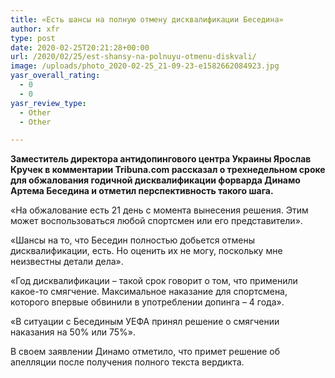```yaml
---
title: «Есть шансы на полную отмену дисквалификации Беседина»
author: xfr
type: post
date: 2020-02-25T20:21:28+00:00
url: /2020/02/25/est-shansy-na-polnuyu-otmenu-diskvali/
image: /uploads/photo_2020-02-25_21-09-23-e1582662084923.jpg
yasr_overall_rating:
  - 0
  - 0
yasr_review_type:
  - Other
  - Other

---
```

**Заместитель директора антидопингового центра Украины Ярослав Кручек в комментарии Tribuna.com рассказал о трехнедельном сроке для обжалования годичной дисквалификации форварда Динамо Артема Беседина и отметил перспективность такого шага.**

«На обжалование есть 21 день с момента вынесения решения. Этим может воспользоваться любой спортсмен или его представители».

«Шансы на то, что Беседин полностью добьется отмены дисквалификации, есть. Но оценить их не могу, поскольку мне неизвестны детали дела».

«Год дисквалификации – такой срок говорит о том, что применили какое-то смягчение. Максимальное наказание для спортсмена, которого впервые обвинили в употреблении допинга – 4 года».

«В ситуации с Бесединым УЕФА принял решение о смягчении наказания на 50% или 75%».

В своем заявлении Динамо отметило, что примет решение об апелляции после получения полного текста вердикта.